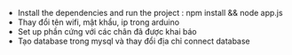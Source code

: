 - Install the dependencies and run the project : npm install && node app.js
- Thay đổi tên wifi, mật khẩu, ip trong arduino
- Set up phần cứng với các chân đã được khai báo
- Tạo database trong mysql và thay đổi địa chỉ connect database
